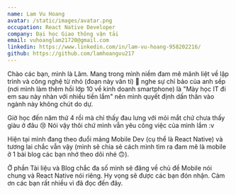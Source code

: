 ```yaml
---
name: Lam Vu Hoang
avatar: /static/images/avatar.png
occupation: React Native Developer
company: Đại học Giao thông vận tải
email: vuhoanglam21720@gmail.com
linkedin: https://www.linkedin.com/in/lam-vu-hoang-958202216/
github: https://github.com/lamhoangvu217
---
```


Chào các bạn, mình là Lâm. Mang trong mình niềm đam mê mãnh liệt về lập trình và công nghệ từ nhỏ (đoạn này văn tí) 🙂 nghe sự chỉ bảo của anh sếp (nơi mình làm thêm hồi lớp 10 về kinh doanh smartphone) là "Mày học IT đi em sau này nhàn với nhiều tiền lắm" nên mình quyết định dấn thân vào ngành này không chút do dự.

Giờ học đến năm thứ 4 rồi mà chỉ thấy đau lưng với mỏi mắt chứ chưa thấy giàu ở đâu 😢 Nói vậy thôi chứ mình vẫn yêu công việc của mình lắm :v

Hiện tại mình đang theo đuổi mảng Mobile Dev (cụ thể là React Native) và tương lai chắc vẫn vậy (mình sẽ chia sẻ cách mình tìm ra đam mê là mobile ở 1 bài blog các bạn nhớ theo dõi nhé 🙃). 

Ở phần Tài liệu và Blog chắc đa số mình sẽ đăng về chủ đề Mobile nói chung và React Native nói riêng. Hy vọng sẽ được các bạn đón nhận. Cảm ơn các bạn rất nhiều vì đã đọc đến đây.